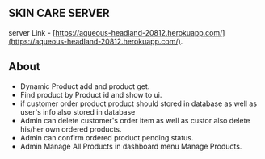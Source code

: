 ## SKIN CARE SERVER

server Link - [https://aqueous-headland-20812.herokuapp.com/](https://aqueous-headland-20812.herokuapp.com/).

## About 
- Dynamic Product add and product get.
- Find product by Product id and show to ui.
- if customer  order product product should stored in database as well as user's info also stored in database
- Admin can delete customer's order item as well as custor also delete his/her own ordered products.
- Admin can confirm ordered product pending status.
- Admin Manage All Products in dashboard menu Manage Products.